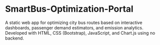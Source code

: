 # SmartBus-Optimization-Portal
A static web app for optimizing city bus routes based on interactive dashboards, passenger demand estimators, and emission analytics. Developed with HTML, CSS (Bootstrap), JavaScript, and Chart.js using no backend.
